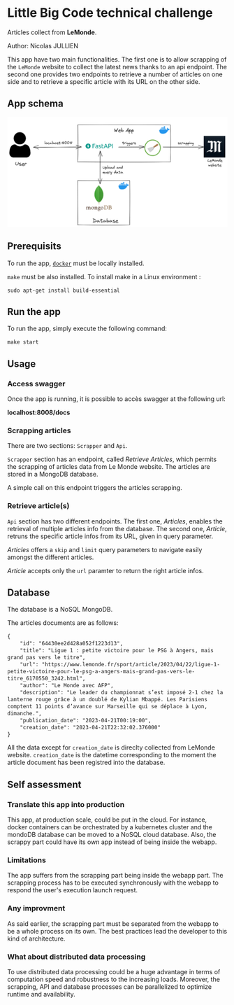 # Little Big Code technical challenge

Articles collect from **LeMonde**.

Author: Nicolas JULLIEN

This app have two main functionalities. The first one is to allow scrapping of the `LeMonde` website to collect the latest news thanks to an api endpoint. The second one provides two endpoints to retrieve a number of articles on one side and to retrieve a specific article with its URL on the other side.

## App schema

![app schema](static/lbc_challenge_schema.png)

## Prerequisits

To run the app, [`docker`](https://docs.docker.com/engine/install/) must be locally installed.

`make` must be also installed. To install make in a Linux environment :
```
sudo apt-get install build-essential
```

## Run the app

To run the app, simply execute the following command:

```
make start
```

## Usage

### Access swagger

Once the app is running, it is possible to accès swagger at the following url:

**localhost:8008/docs**

### Scrapping articles

There are two sections: `Scrapper` and `Api`.

`Scrapper` section has an endpoint, called *Retrieve Articles*, which permits the scrapping of articles data from Le Monde website. The articles are stored in a MongoDB database.

A simple call on this endpoint triggers the articles scrapping.

### Retrieve article(s)

`Api` section has two different endpoints. The first one, *Articles*, enables the retrieval of multiple articles info from the database. The second one, *Article*, retruns the specific article infos from its URL, given in query parameter.

*Articles* offers a `skip` and `limit` query parameters to navigate easily amongst the different articles.

*Article* accepts only the `url` paramter to return the right article infos.

## Database

The database is a NoSQL MongoDB.

The articles documents are as follows:
```
{
    "id": "64430ee2d428a052f1223d13",
    "title": "Ligue 1 : petite victoire pour le PSG à Angers, mais grand pas vers le titre",
    "url": "https://www.lemonde.fr/sport/article/2023/04/22/ligue-1-petite-victoire-pour-le-psg-a-angers-mais-grand-pas-vers-le-titre_6170550_3242.html",
    "author": "Le Monde avec AFP",
    "description": "Le leader du championnat s’est imposé 2-1 chez la lanterne rouge grâce à un doublé de Kylian Mbappé. Les Parisiens comptent 11 points d’avance sur Marseille qui se déplace à Lyon, dimanche.",
    "publication_date": "2023-04-21T00:19:00",
    "creation_date": "2023-04-21T22:32:02.376000"
}
```
All the data except for `creation_date` is direclty collected from LeMonde website.
`creation_date` is the datetime corresponding to the moment the article document has been registred into the database.

## Self assessment

### Translate this app into production

This app, at production scale, could be put in the cloud. For instance, docker containers can be orchestrated by a kubernetes cluster and the mondoDB database can be moved to a NoSQL cloud database. Also, the scrappy part could have its own app instead of being inside the webapp.

### Limitations

The app suffers from the scrapping part being inside the webapp part. The scrapping process has to be executed synchronously with the webapp to respond the user's execution launch request. 

### Any improvment

As said earlier, the scrapping part must be separated from the webapp to be a whole process on its own. The best practices lead the developer to this kind of architecture.

### What about distributed data processing

To use distributed data processing could be a huge advantage in terms of computation speed and robustness to the increasing loads. Moreover, the scrapping, API and database processes can be parallelized to optimize runtime and availability.
